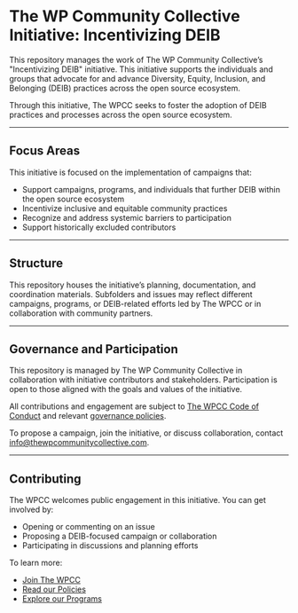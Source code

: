 # The WP Community Collective Initiative: Incentivizing DEIB

This repository manages the work of The WP Community Collective’s "Incentivizing DEIB" initiative. This initiative supports the individuals and groups that advocate for and advance Diversity, Equity, Inclusion, and Belonging (DEIB) practices across the open source ecosystem.

Through this initiative, The WPCC seeks to foster the adoption of DEIB practices and processes across the open source ecosystem.

---

## Focus Areas

This initiative is focused on the implementation of campaigns that:

- Support campaigns, programs, and individuals that further DEIB within the open source ecosystem
- Incentivize inclusive and equitable community practices
- Recognize and address systemic barriers to participation
- Support historically excluded contributors

---

## Structure

This repository houses the initiative’s planning, documentation, and coordination materials. Subfolders and issues may reflect different campaigns, programs, or DEIB-related efforts led by The WPCC or in collaboration with community partners.

---

## Governance and Participation

This repository is managed by The WP Community Collective in collaboration with initiative contributors and stakeholders. Participation is open to those aligned with the goals and values of the initiative.

All contributions and engagement are subject to [The WPCC Code of Conduct](https://www.thewpcommunitycollective.com/about/code-of-conduct/) and relevant [governance policies](https://github.com/thewpcommunitycollective/policies).

To propose a campaign, join the initiative, or discuss collaboration, contact [info@thewpcommunitycollective.com](mailto:info@thewpcommunitycollective.com).

---

## Contributing

The WPCC welcomes public engagement in this initiative. You can get involved by:

- Opening or commenting on an issue
- Proposing a DEIB-focused campaign or collaboration
- Participating in discussions and planning efforts

To learn more:

- [Join The WPCC](https://www.thewpcommunitycollective.com/join/)
- [Read our Policies](https://www.thewpcommunitycollective.com/about/organization-documents/)
- [Explore our Programs](https://github.com/thewpcommunitycollective/programs)
